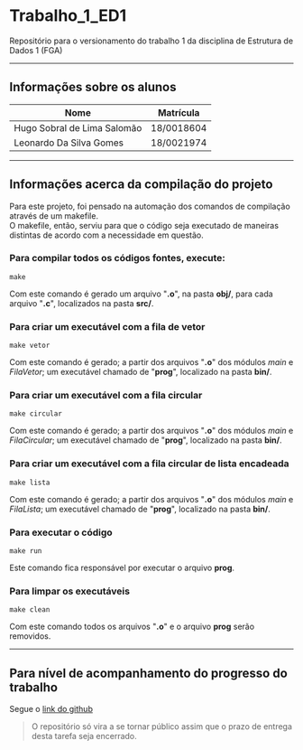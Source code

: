 # Trabalho_1_ED1
Repositório para o versionamento do trabalho 1 da disciplina de Estrutura de Dados 1 (FGA)

___
## Informações sobre os alunos

| Nome | Matrícula |
| --- | --- | 
| Hugo Sobral de Lima Salomão | 18/0018604 |
| Leonardo Da Silva Gomes     | 18/0021974 |

___
## Informações acerca da compilação do projeto

Para este projeto, foi pensado na automação dos comandos de compilação através de um makefile.  
O makefile, então, serviu para que o código seja executado de maneiras distintas de acordo com a necessidade em questão.

### Para compilar todos os códigos fontes, execute:
```
make
```
Com este comando é gerado um arquivo "**.o**", na pasta **obj/**, para cada arquivo "**.c**", localizados na pasta **src/**.

### Para criar um executável com a fila de vetor
```
make vetor
```
Com este comando é gerado; a partir dos arquivos "**.o**" dos módulos *main* e *FilaVetor*; um executável  chamado de "**prog**", localizado na pasta **bin/**.

### Para criar um executável com a fila circular
```
make circular
```
Com este comando é gerado; a partir dos arquivos "**.o**" dos módulos *main* e *FilaCircular*; um executável  chamado de "**prog**", localizado na pasta **bin/**.

### Para criar um executável com a fila circular de lista encadeada
```
make lista
```
Com este comando é gerado; a partir dos arquivos "**.o**" dos módulos *main* e *FilaLista*; um executável  chamado de "**prog**", localizado na pasta **bin/**.

### Para executar o código
```
make run
```
Este comando fica responsável por executar o arquivo **prog**.

### Para limpar os executáveis
```
make clean
```
Com este comando todos os arquivos "**.o**" e o arquivo **prog** serão removidos.

___
## Para nível de acompanhamento do progresso do trabalho
Segue o [link do github](https://github.com/KiSobral/Trabalho_1_ED1)

> O repositório só vira a se tornar público assim que o prazo de entrega desta tarefa seja encerrado.